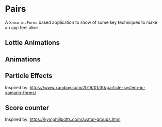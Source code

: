 # Pairs

A `Xamarin.Forms` based application to show of some key techniques to make an app feel alive.

## Lottie Animations

## Animations

## Particle Effects

Inspired by: https://www.xamboy.com/2019/01/30/particle-system-in-xamarin-forms/

## Score counter

Inspired by: https://kymphillpotts.com/avatar-groups.html
